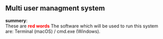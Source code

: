 <h2>Multi user managment system</h2>

<p><strong>summery</strong>:<br/>These are <b style='color:red'>red words</b>
The software which will be used to run this system are: Terminal (macOS) / cmd.exe (Windows).</p>

